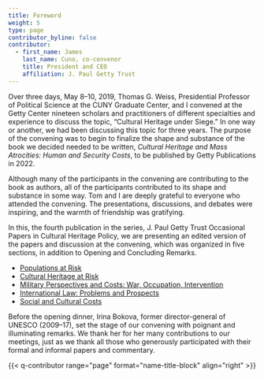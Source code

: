 ```yaml
---
title: Foreword
weight: 5
type: page
contributor_byline: false
contributor:
  - first_name: James
    last_name: Cuno, co-convenor
    title: President and CEO
    affiliation: J. Paul Getty Trust
---
```


Over three days, May 8–10, 2019, Thomas G. Weiss, Presidential Professor of Political Science at the CUNY Graduate Center, and I convened at the Getty Center nineteen scholars and practitioners of different specialties and experience to discuss the topic, “Cultural Heritage under Siege.” In one way or another, we had been discussing this topic for three years. The purpose of the convening was to begin to finalize the shape and substance of the book we decided needed to be written, *Cultural Heritage and Mass Atrocities: Human and Security Costs*, to be published by Getty Publications in 2022.

Although many of the participants in the convening are contributing to the book as authors, all of the participants contributed to its shape and substance in some way. Tom and I are deeply grateful to everyone who attended the convening. The presentations, discussions, and debates were inspiring, and the warmth of friendship was gratifying.

In this, the fourth publication in the series, J. Paul Getty Trust Occasional Papers in Cultural Heritage Policy, we are presenting an edited version of the papers and discussion at the convening, which was organized in five sections, in addition to Opening and Concluding Remarks.

- [Populations at Risk](/1/)
- [Cultural Heritage at Risk](/2/)
- [Military Perspectives and Costs: War, Occupation, Intervention](/3/)
- [International Law: Problems and Prospects](/4/)
- [Social and Cultural Costs](/5/)

Before the opening dinner, Irina Bokova, former director-general of UNESCO (2009–17), set the stage of our convening with poignant and illuminating remarks. We thank her for her many contributions to our meetings, just as we thank all those who generously participated with their formal and informal papers and commentary.

{{< q-contributor range="page" format="name-title-block" align="right" >}}
